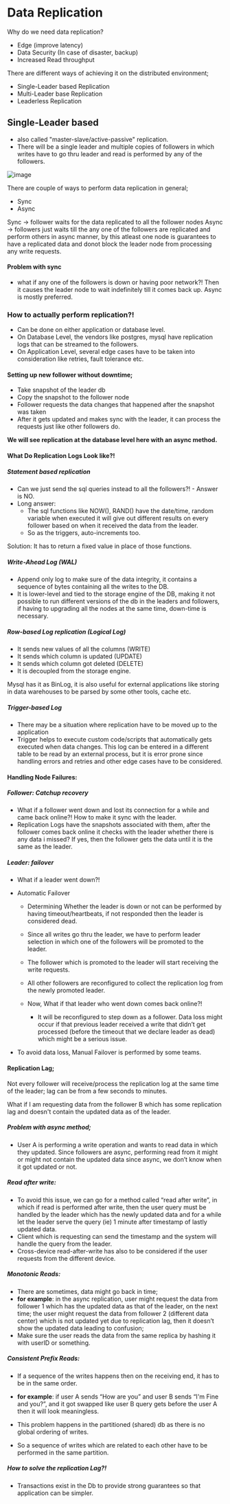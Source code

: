 # Data Replication 
   Why do we need data replication? 
  - Edge (improve latency)
  - Data Security (In case of disaster, backup) 
  - Increased Read throughput

  There are different ways of achieving it on the distributed environment;
- Single-Leader based Replication
- Multi-Leader base Replication
- Leaderless Replication


## Single-Leader based 
  - also called "master-slave/active-passive" replication.
  - There will be a single leader and multiple copies of followers in which writes have to go thru leader and read is performed by any of the followers. 

![image](https://github.com/mystica2000/TIL/assets/45729256/30945ef0-3a2a-4d74-9a81-9b425577bdc2)


There are couple of ways to perform data replication in general;
- Sync
- Async 

Sync -> follower waits for the data replicated to all the follower nodes
Async -> followers just waits till the any one of the followers are replicated and perform others in async manner, by this atleast one node is guarantees to have a replicated data and donot block the leader node from processing any write requests. 

#### Problem with sync 
- what if any one of the followers is down or having poor network?! Then it causes the leader node to wait indefinitely till it comes back up. Async is mostly preferred.


### How to actually perform replication?! 
- Can be done on either application or database level.
- On Database Level, the vendors like postgres, mysql have replication logs that can be streamed to the followers. 
- On Application Level, several edge cases have to be taken into consideration like retries, fault tolerance etc.

#### Setting up new follower without downtime;
- Take snapshot of the leader db
- Copy the snapshot to the follower node
- Follower requests the data changes that happened after the snapshot was taken
- After it gets updated and makes sync with the leader, it can process the requests just like other followers do.


**We will see replication at the database level here with an async method.**

#### What Do Replication Logs Look like?! 

##### Statement based replication 
- Can we just send the sql queries instead to all the followers?! - Answer is NO. 
- Long answer: 
  - The sql functions like NOW(), RAND() have the date/time, random variable when executed it will give out different results on every follower based on when it received the data from the leader.
  - So as the triggers, auto-increments too.

Solution: It has to return a fixed value in place of those functions.

##### Write-Ahead Log (WAL)
- Append only log to make sure of the data integrity, it contains a sequence of bytes containing all the writes to the DB. 
- It is lower-level and tied to the storage engine of the DB, making it not possible to run different versions of the db in the leaders and followers, if having to upgrading all the nodes at the same time, down-time is necessary.

##### Row-based Log replication (Logical Log)
- It sends new values of all the columns (WRITE)
- It sends which column is updated (UPDATE)
- It sends which column got deleted (DELETE)
- It is decoupled from the storage engine.

Mysql has it as BinLog, it is also useful for external applications like storing in data warehouses to be parsed by some other tools, cache etc.

##### Trigger-based Log
- There may be a situation where replication have to be moved up to the application
- Trigger helps to execute custom code/scripts that automatically gets executed when data changes. This log can be entered in a different table to be read by an external process, but it is error prone since handling errors and retries and other edge cases have to be considered.


#### Handling Node Failures: 

##### Follower: Catchup recovery
- What if a follower went down and lost its connection for a while and came back online?! How to make it sync with the leader. 
- Replication Logs have the snapshots associated with them, after the follower comes back online it checks with the leader whether there is any data i missed? If yes, then the follower gets the data until it is the same as the leader.


##### Leader: failover
- What if a leader went down?! 

- Automatic Failover
  - Determining Whether the leader is down or not can be performed by having timeout/heartbeats, if not responded then the leader is considered dead.
  - Since all writes go thru the leader, we have to perform leader selection in which one of the followers will be promoted to the leader.
  - The follower which is promoted to the leader will start receiving the write requests.
  - All other followers are reconfigured to collect the replication log from the newly promoted leader. 

  - Now, What if that leader who went down comes back online?! 
    - It will be reconfigured to step down as a follower. Data loss might occur if that previous leader received a write that didn’t get processed (before the timeout that we declare leader as dead) which might be a serious issue. 

- To avoid data loss, Manual Failover is performed by some teams. 


#### Replication Lag;
Not every follower will receive/process the replication log at the same time of the leader; lag can be from a few seconds to minutes. 

What if I am requesting data from the follower B which has some replication lag and doesn't contain the updated data as of the leader. 

##### Problem with async method; 
  - User A is performing a write operation and wants to read data in which they updated.  Since followers are async, performing read from it might or might not contain the updated data since async, we don’t know when it got updated or not. 

##### Read after write:

  - To avoid this issue, we can go for a method called “read after write”, in which if read is performed after write, then the user query must be handled by the leader which has the newly updated data and for a while let the leader serve the query (ie) 1 minute after timestamp of lastly updated data.  
  - Client which is requesting can send the timestamp and the system will handle the query from the leader. 
  - Cross-device read-after-write has also to be considered if the user requests from the different device. 

##### Monotonic Reads: 
  - There are sometimes, data might go back in time; 
  - **for example**: in the async replication, user might request the data from follower 1 which has the updated data as that of the leader, on the next time; the user might request the data from follower 2 (different data center) which is not updated yet due to replication lag, then it doesn’t show the updated data leading to confusion; 
  - Make sure the user reads the data from the same replica by hashing it with userID or something.

##### Consistent Prefix Reads:
  - If a sequence of the writes happens then on the receiving end, it has to be in the same order. 
  - **for example**: if user A sends “How are you” and user B sends “I'm Fine and you?”, and it got swapped like user B query gets before the user A then it will look meaningless. 

  - This problem happens in the partitioned (shared) db as there is no global ordering of writes.
  - So a sequence of writes which are related to each other have to be performed in the same partition.
       
##### How to solve the replication Lag?!
  - Transactions exist in the Db to provide strong guarantees so that application can be simpler. 

